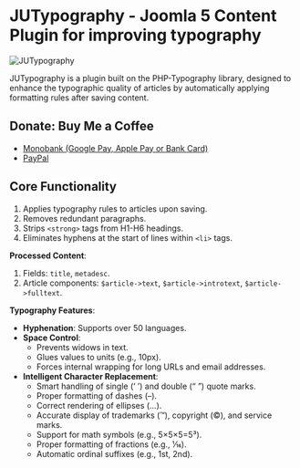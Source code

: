 # JUTypography - Joomla 5 Content Plugin for improving typography

![JUTypography](https://repository-images.githubusercontent.com/1012677337/5e82fefa-937b-4142-b450-87f1521d452f)

JUTypography is a plugin built on the PHP-Typography library, designed to enhance the typographic quality
of articles by automatically applying formatting rules after saving content.

## Donate: Buy Me a Coffee

* [Monobank (Google Pay, Apple Pay or Bank Card)](https://send.monobank.ua/jar/7u4x6vNRZJ)
* [PayPal](https://www.paypal.com/donate/?hosted_button_id=WQJNDPDPDMKP8)

## Core Functionality

1. Applies typography rules to articles upon saving.
2. Removes redundant paragraphs.
3. Strips `<strong>` tags from H1-H6 headings.
4. Eliminates hyphens at the start of lines within `<li>` tags.

**Processed Content**:

1. Fields: `title`, `metadesc`.
2. Article components: `$article->text`, `$article->introtext`, `$article->fulltext`.

**Typography Features**:

- **Hyphenation**: Supports over 50 languages.
- **Space Control**:
    - Prevents widows in text.
    - Glues values to units (e.g., 10px).
    - Forces internal wrapping for long URLs and email addresses.
- **Intelligent Character Replacement**:
    - Smart handling of single (‘ ’) and double (“ ”) quote marks.
    - Proper formatting of dashes (–).
    - Correct rendering of ellipses (…).
    - Accurate display of trademarks (™), copyright (©), and service marks.
    - Support for math symbols (e.g., 5×5×5=5³).
    - Proper formatting of fractions (e.g., 1⁄16).
    - Automatic ordinal suffixes (e.g., 1st, 2nd).

